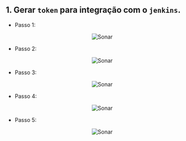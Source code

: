 ## 1. Gerar `token` para integração com o `jenkins`.

- Passo 1:

<p align="center">
  <img alt="Sonar" src="../../data/sonar-images/sonar-admin-3.png">
</p>

- Passo 2:

<p align="center">
  <img alt="Sonar" src="../../data/sonar-images/sonar-admin-4.png">
</p>

- Passo 3:

<p align="center">
  <img alt="Sonar" src="../../data/sonar-images/sonar-admin-5.png">
</p>

- Passo 4:

<p align="center">
  <img alt="Sonar" src="../../data/sonar-images/sonar-admin-6.png">
</p>

- Passo 5:

<p align="center">
  <img alt="Sonar" src="../../data/sonar-images/sonar-admin-7.png">
</p>